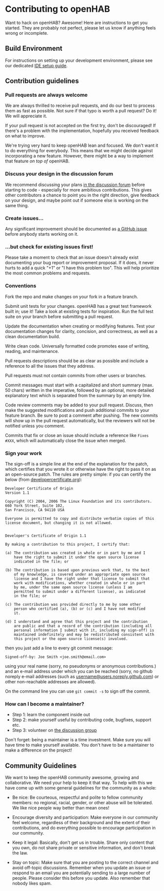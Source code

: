 # Contributing to openHAB

Want to hack on openHAB? Awesome! Here are instructions to get you
started. They are probably not perfect, please let us know if anything
feels wrong or incomplete.

## Build Environment

For instructions on setting up your development environment, please
see our dedicated [IDE setup guide](https://www.openhab.org/docs/developer/).

## Contribution guidelines

### Pull requests are always welcome

We are always thrilled to receive pull requests, and do our best to
process them as fast as possible. Not sure if that typo is worth a pull
request? Do it! We will appreciate it.

If your pull request is not accepted on the first try, don't be
discouraged! If there's a problem with the implementation, hopefully you
received feedback on what to improve.

We're trying very hard to keep openHAB lean and focused. We don't want it
to do everything for everybody. This means that we might decide against
incorporating a new feature. However, there might be a way to implement
that feature _on top of_ openHAB.

### Discuss your design in the discussion forum

We recommend discussing your plans [in the discussion forum](https://community.openhab.org/c/add-ons)
before starting to code - especially for more ambitious contributions.
This gives other contributors a chance to point you in the right
direction, give feedback on your design, and maybe point out if someone
else is working on the same thing.

### Create issues...

Any significant improvement should be documented as [a GitHub
issue](https://github.com/openhab/openhab-addons/issues?labels=enhancement&page=1&state=open) before anybody
starts working on it.

### ...but check for existing issues first!

Please take a moment to check that an issue doesn't already exist
documenting your bug report or improvement proposal. If it does, it
never hurts to add a quick "+1" or "I have this problem too". This will
help prioritize the most common problems and requests.

### Conventions

Fork the repo and make changes on your fork in a feature branch.

Submit unit tests for your changes.  openHAB has a great test framework built in; use
it! Take a look at existing tests for inspiration. Run the full test suite on
your branch before submitting a pull request.

Update the documentation when creating or modifying features. Test
your documentation changes for clarity, concision, and correctness, as
well as a clean documentation build.

Write clean code. Universally formatted code promotes ease of writing, reading,
and maintenance.

Pull requests descriptions should be as clear as possible and include a
reference to all the issues that they address.

Pull requests must not contain commits from other users or branches.

Commit messages must start with a capitalized and short summary (max. 50
chars) written in the imperative, followed by an optional, more detailed
explanatory text which is separated from the summary by an empty line.

Code review comments may be added to your pull request. Discuss, then make the
suggested modifications and push additional commits to your feature branch. Be
sure to post a comment after pushing. The new commits will show up in the pull
request automatically, but the reviewers will not be notified unless you
comment.

Commits that fix or close an issue should include a reference like `Fixes #XXX`,
which will automatically close the issue when merged.

### Sign your work

The sign-off is a simple line at the end of the explanation for the
patch, which certifies that you wrote it or otherwise have the right to
pass it on as an open-source patch.  The rules are pretty simple: if you
can certify the below (from
[developercertificate.org](https://developercertificate.org/)):

```text
Developer Certificate of Origin
Version 1.1

Copyright (C) 2004, 2006 The Linux Foundation and its contributors.
660 York Street, Suite 102,
San Francisco, CA 94110 USA

Everyone is permitted to copy and distribute verbatim copies of this
license document, but changing it is not allowed.


Developer's Certificate of Origin 1.1

By making a contribution to this project, I certify that:

(a) The contribution was created in whole or in part by me and I
    have the right to submit it under the open source license
    indicated in the file; or

(b) The contribution is based upon previous work that, to the best
    of my knowledge, is covered under an appropriate open source
    license and I have the right under that license to submit that
    work with modifications, whether created in whole or in part
    by me, under the same open source license (unless I am
    permitted to submit under a different license), as indicated
    in the file; or

(c) The contribution was provided directly to me by some other
    person who certified (a), (b) or (c) and I have not modified
    it.

(d) I understand and agree that this project and the contribution
    are public and that a record of the contribution (including all
    personal information I submit with it, including my sign-off) is
    maintained indefinitely and may be redistributed consistent with
    this project or the open source license(s) involved.
```

then you just add a line to every git commit message:

```text
Signed-off-by: Joe Smith <joe.smith@email.com>
```

using your real name (sorry, no pseudonyms or anonymous contributions.) and an
e-mail address under which you can be reached (sorry, no github noreply e-mail
addresses (such as <username@users.noreply.github.com>) or other non-reachable
addresses are allowed).

On the command line you can use `git commit -s` to sign off the commit.

### How can I become a maintainer?

- Step 1: learn the component inside out
- Step 2: make yourself useful by contributing code, bugfixes, support etc.
- Step 3: volunteer on [the discussion group](https://github.com/openhab/openhab-addons/issues?labels=question&page=1&state=open)

Don't forget: being a maintainer is a time investment. Make sure you will have time to make yourself available.
You don't have to be a maintainer to make a difference on the project!

## Community Guidelines

We want to keep the openHAB community awesome, growing and collaborative. We
need your help to keep it that way. To help with this we have come up with some
general guidelines for the community as a whole:

- Be nice: Be courteous, respectful and polite to fellow community members: no
  regional, racial, gender, or other abuse will be tolerated. We like nice people
  way better than mean ones!

- Encourage diversity and participation: Make everyone in our community
  feel welcome, regardless of their background and the extent of their
  contributions, and do everything possible to encourage participation in
  our community.

- Keep it legal: Basically, don't get us in trouble. Share only content that
  you own, do not share private or sensitive information, and don't break the
  law.

- Stay on topic: Make sure that you are posting to the correct channel
  and avoid off-topic discussions. Remember when you update an issue or
  respond to an email you are potentially sending to a large number of
  people.  Please consider this before you update.  Also remember that
  nobody likes spam.
